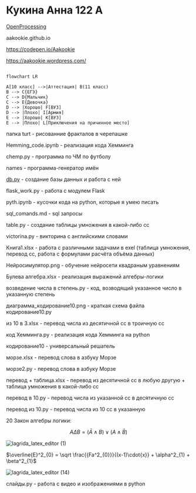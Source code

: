 # Кукина Анна 122 А
[OpenProcessing](https://openprocessing.org/user/344112)

aakookie.github.io

https://codepen.io/Aakookie

https://aakookie.wordpress.com/

```mermaid

flowchart LR

A[10 класс] -->|Аттестация| B(11 класс)
B --> C{ЕГЭ}
C --> D{Мальчик}
C --> E{Девочка}
D --> |Хорошо| F[ВУЗ]
D --> |Плохо| I[Армия]
E --> |Хорошо| K[ВУЗ]
E --> |Плохо| L[Приключения на причинное место]
```
папка turt - рисованние фракталов в черепашке

Hemming_code.ipynb - реализация кода Хемминга

chemp.py - программа по ЧМ по футболу

names - программа-генератор имён

[db.py](db.py) - создание базы данных и работа с ней

flask_work.py - работа с модулем Flask

pyth.ipynb - кусочки кода на python, которые я умею писать 

sql_comands.md - sql запросы

table.py - создание таблицы умножения в какой-либо сс

victorina.py - викторина с английскими словами

Книга1.xlsx - работа с различными задачами в exel (таблица умножения, перевод сс, работа с формулами расчёта объёма данных)

Нейросимулятор.png - обучение нейросети квадраным уравнениям

Булева алгебра.xlsx - реализация выражений алгебры-логики

возведение числа в степень.py - код, возводящий указанное число в указанную степень

диаграмма_кодирование10.png - краткая схема файла кодирование10.py

из 10 в 3.xlsx - перевод числа из десятичной сс в троичную сс

код Хемминга.py - реализация кода Хемминга на python

кодирование10 - универсальный решатель 

морзе.xlsx - перевод слова в азбуку Морзе 

морзе2.py - перевод слова в азбуку Морзе 

перевод + таблица.xlsx - перевод из десятичной сс в любую другую + таблица умножения в какой-либо сс

перевод в 10.py - перевод числа из указанной сс в десятичную сс

перевод из 10.py - перевод числа из 10 сс в указанную

20 Закон алгебры логики:

$$ A \Delta B = \left( \bar A \wedge  B \right) \vee \left( A \wedge \bar B \right) $$

![lagrida_latex_editor (1)](https://user-images.githubusercontent.com/114381882/198813964-ea8fb8ba-3759-49ef-81f8-edc11cf37c64.png)

$\overline{E}^2_{0} = \sqrt \frac{{Fa^2_{0}}}{(x-1)\cdot{x}} + \alpha^2_{1} + \beta^2_{1}$

![lagrida_latex_editor (14)](https://user-images.githubusercontent.com/114381882/202976246-5341fd45-5958-4573-9aa8-4d157efdc88b.png)

слайды.py - работа с видео и изображениями в python
